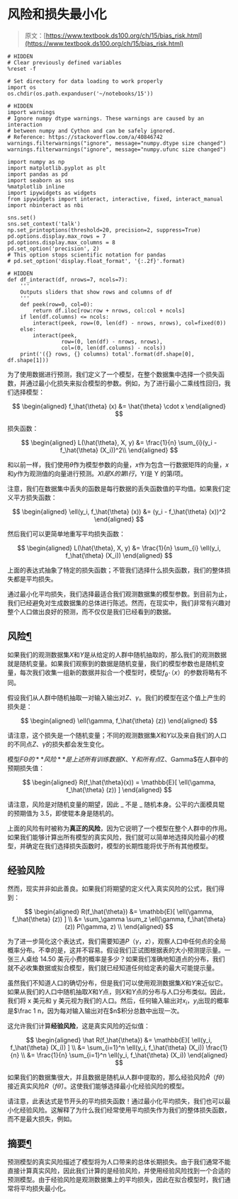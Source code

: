 # 风险和损失最小化

> 原文：[https://www.textbook.ds100.org/ch/15/bias_risk.html](https://www.textbook.ds100.org/ch/15/bias_risk.html)

```
# HIDDEN
# Clear previously defined variables
%reset -f

# Set directory for data loading to work properly
import os
os.chdir(os.path.expanduser('~/notebooks/15'))

```

```
# HIDDEN
import warnings
# Ignore numpy dtype warnings. These warnings are caused by an interaction
# between numpy and Cython and can be safely ignored.
# Reference: https://stackoverflow.com/a/40846742
warnings.filterwarnings("ignore", message="numpy.dtype size changed")
warnings.filterwarnings("ignore", message="numpy.ufunc size changed")

import numpy as np
import matplotlib.pyplot as plt
import pandas as pd
import seaborn as sns
%matplotlib inline
import ipywidgets as widgets
from ipywidgets import interact, interactive, fixed, interact_manual
import nbinteract as nbi

sns.set()
sns.set_context('talk')
np.set_printoptions(threshold=20, precision=2, suppress=True)
pd.options.display.max_rows = 7
pd.options.display.max_columns = 8
pd.set_option('precision', 2)
# This option stops scientific notation for pandas
# pd.set_option('display.float_format', '{:.2f}'.format)

```

```
# HIDDEN
def df_interact(df, nrows=7, ncols=7):
    '''
    Outputs sliders that show rows and columns of df
    '''
    def peek(row=0, col=0):
        return df.iloc[row:row + nrows, col:col + ncols]
    if len(df.columns) <= ncols:
        interact(peek, row=(0, len(df) - nrows, nrows), col=fixed(0))
    else:
        interact(peek,
                 row=(0, len(df) - nrows, nrows),
                 col=(0, len(df.columns) - ncols))
    print('({} rows, {} columns) total'.format(df.shape[0], df.shape[1]))

```

为了使用数据进行预测，我们定义了一个模型，在整个数据集中选择一个损失函数，并通过最小化损失来拟合模型的参数。例如，为了进行最小二乘线性回归，我们选择模型：

$$ \begin{aligned} f_\hat{\theta} (x) &= \hat{\theta} \cdot x \end{aligned} $$

损失函数：

$$ \begin{aligned} L(\hat{\theta}, X, y) &= \frac{1}{n} \sum_{i}(y_i - f_\hat{\theta} (X_i))^2\\ \end{aligned} $$

和以前一样，我们使用$\hat \theta$作为模型参数的向量，$x$作为包含一行数据矩阵的向量，$x$和$y$作为观测值的向量进行预测。$X$I$是$X$的第$I$行，$Y$I$是 Y 的第$I$项。

注意，我们在数据集中丢失的函数是每行数据的丢失函数值的平均值。如果我们定义平方损失函数：

$$ \begin{aligned} \ell(y_i, f_\hat{\theta} (x)) &= (y_i - f_\hat{\theta} (x))^2 \end{aligned} $$

然后我们可以更简单地重写平均损失函数：

$$ \begin{aligned} L(\hat{\theta}, X, y) &= \frac{1}{n} \sum_{i} \ell(y_i, f_\hat{\theta} (X_i)) \end{aligned} $$

上面的表达式抽象了特定的损失函数；不管我们选择什么损失函数，我们的整体损失都是平均损失。

通过最小化平均损失，我们选择最适合我们观测数据集的模型参数。到目前为止，我们已经避免对生成数据集的总体进行陈述。然而，在现实中，我们非常有兴趣对整个人口做出良好的预测，而不仅仅是我们已经看到的数据。

## 风险[¶](#Risk)

如果我们的观测数据集$X$和$Y$是从给定的人群中随机抽取的，那么我们的观测数据就是随机变量。如果我们观察到的数据是随机变量，我们的模型参数也是随机变量，每次我们收集一组新的数据并拟合一个模型时，模型$f_ \hat \theta（x）$的参数将略有不同。

假设我们从人群中随机抽取一对输入输出对$Z、\gamma$。我们的模型在这个值上产生的损失是：

$$ \begin{aligned} \ell(\gamma, f_\hat{\theta} (z)) \end{aligned} $$

请注意，这个损失是一个随机变量；不同的观测数据集$X$和$Y$以及来自我们的人口的不同点$Z、\gamma$的损失都会发生变化。

模型$F \Theta 的**风险**是上述所有训练数据$X$、$Y$和所有点$Z$、$Gamma$在人群中的预期损失值：

$$ \begin{aligned} R(f_\hat{\theta}(x)) = \mathbb{E}[ \ell(\gamma, f_\hat{\theta} (z)) ] \end{aligned} $$

请注意，风险是对随机变量的期望，因此 _ 不是 _ 随机本身。公平的六面模具辊的预期值为 3.5，即使辊本身是随机的。

上面的风险有时被称为**真正的风险**，因为它说明了一个模型在整个人群中的作用。如果我们能够计算出所有模型的真实风险，我们就可以简单地选择风险最小的模型，并确定在我们选择损失函数时，模型的长期性能将优于所有其他模型。

## 经验风险

然而，现实并非如此善良。如果我们将期望的定义代入真实风险的公式，我们得到：

$$ \begin{aligned} R(f_\hat{\theta}) &= \mathbb{E}[ \ell(\gamma, f_\hat{\theta} (z)) ] \\ &= \sum_\gamma \sum_z \ell(\gamma, f_\hat{\theta} (z)) P(\gamma, z) \\ \end{aligned} $$

为了进一步简化这个表达式，我们需要知道$P（\gamma，z）$，观察人口中任何点的全局概率分布。不幸的是，这并不容易。假设我们正试图根据表的大小预测提示量。一张三人桌给 14.50 美元小费的概率是多少？如果我们准确地知道点的分布，我们就不必收集数据或拟合模型，我们就已经知道任何给定表的最大可能提示量。

虽然我们不知道人口的确切分布，但是我们可以使用观测数据集$X$和$Y$来近似它。如果从我们的人口中随机抽取$X$和$Y$点，则$X$和$Y$点的分布与人口分布类似。因此，我们将 x 美元和 y 美元视为我们的人口。然后，任何输入输出对$x_i$，$y_i$出现的概率是$\frac 1 n，因为每对输入输出对在$n$积分总数中出现一次。

这允许我们计算**经验风险**，这是真实风险的近似值：

$$ \begin{aligned} \hat R(f_\hat{\theta}) &= \mathbb{E}[ \ell(y_i, f_\hat{\theta} (X_i)) ] \\ &= \sum_{i=1}^n \ell(y_i, f_\hat{\theta} (X_i)) \frac{1}{n} \\ &= \frac{1}{n} \sum_{i=1}^n \ell(y_i, f_\hat{\theta} (X_i)) \end{aligned} $$

如果我们的数据集很大，并且数据是随机从人群中提取的，那么经验风险$\hat R（f \theta）$接近真实风险$R（f \hat \theta）$。这使我们能够选择最小化经验风险的模型。

请注意，此表达式是节开头的平均损失函数！通过最小化平均损失，我们也可以最小化经验风险。这解释了为什么我们经常使用平均损失作为我们的整体损失函数，而不是最大损失，例如。

## 摘要[¶](#Summary)

预测模型的真实风险描述了模型将为人口带来的总体长期损失。由于我们通常不能直接计算真实风险，因此我们计算的是经验风险，并使用经验风险找到一个合适的预测模型。由于经验风险是观测数据集上的平均损失，因此在拟合模型时，我们通常将平均损失最小化。